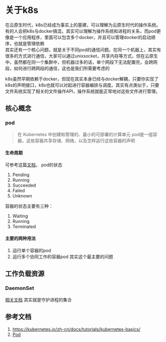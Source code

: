 # 关于k8s
在云原生时代，k8s已经成为事实上的基建，可以理解为云原生时代的操作系统。  
有的人会把k8s与docker搞混，其实可以理解为操作系统和进程的关系，而pod更像是一个应用程序，里面可以包含多个docker，并且可以管理docker的启动顺序，也就是管理依赖  
其实还有一个核心问题，就是关于不同pod的通信问题。在同一个机器上，其实有很多的方式进行通信，大家可以通过unixsocket，共享内存等方式，但在云原生中，虽然都在同一个集群中，但机器过多的话，单个网段下无法配置完，会跨网段，如何进行跨网段的通信，这也是我们所需要考虑的  

k8s虽然早期依赖于docker，但现在其实本身已经与docker解耦，只要你实现了k8s的声明接口，k8s也就可以对起进行容器编排与调度。其实有点类似于，只要文件系统实现了相关的文件操作API，操作系统就能正常地对这些文件进行管理。


## 核心概念
### pod
> 在 Kubernetes 中创建和管理的、最小的可部署的计算单元
pod是一组容器，这些容器共享存储、网络，以及怎样运行这些容器的声明

#### 生命周期
可参考这篇[文档](https://kubernetes.io/zh-cn/docs/concepts/workloads/pods/pod-lifecycle/)，
pod的状态
1. Pending
2. Running
3. Succeeded
4. Failed
5. Unknown

容器的状态主要有三种：
1. Waiting
2. Running
3. Terminated

#### 主要的两种用法
1. 运行单个容器的pod
2. 运行多个协同工作的容器pod
其实这个最主要的问题


## 工作负载资源
### DaemonSet
[相关文档](https://kubernetes.io/zh-cn/docs/reference/kubernetes-api/workload-resources/daemon-set-v1/)
其实就是守护进程的集合




## 参考文档
1. <https://kubernetes.io/zh-cn/docs/tutorials/kubernetes-basics/>
2. [Pod](https://kubernetes.io/zh-cn/docs/concepts/workloads/pods/)